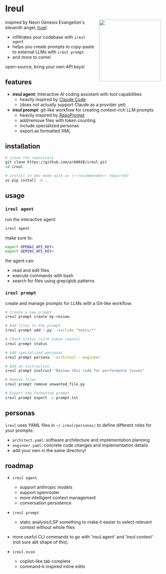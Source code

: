 # Ireul

<div>
<img align="right" width="200" src="https://github.com/user-attachments/assets/5ced0c8d-4361-44a7-bfe1-9ab091533c02">

inspired by Neon Genesis Evangelion's eleventh angel, [Iruel](https://evangelion.fandom.com/wiki/Ireul):
- infiltrates your codebase with `ireul agent`
- helps you create prompts to copy-paste to external LLMs with `ireul prompt`
- and more to come!

</div>

open-source, bring your own API keys!

## features

- **ireul agent**: Interactive AI coding assistant with tool capabilities
  - heavily inspired by [Claude Code](https://docs.anthropic.com/en/docs/claude-code/overview)
  - (does not actually support Claude as a provider yet)
- **ireul prompt**: git-like workflow for creating context-rich LLM prompts
  - heavily inspired by [RepoPrompt](https://repoprompt.com/)
  - add/remove files with token counting
  - include specialized personas
  - export as formatted XML

## installation

```bash
# clone the repository
git clone https://github.com/arb8020/ireul.git
cd ireul

# install in dev mode with uv (~~recommended~~ required)
uv pip install -e .
```

## usage

### `ireul agent`

run the interactive agent:

```bash
ireul agent
```

make sure to: 

```bash
export OPENAI_API_KEY=
export GEMINI_API_KEY=
```

the agent can:
- read and edit files
- execute commands with bash
- search for files using grep/glob patterns

### `ireul prompt`

create and manage prompts for LLMs with a Git-like workflow:

```bash
# Create a new prompt
ireul prompt create my-review

# Add files to the prompt
ireul prompt add *.py --exclude "tests/*"

# Check status (with token counts)
ireul prompt status

# Add specialized personas
ireul prompt persona --architect --engineer

# Add an instruction
ireul prompt instruct "Review this code for performance issues"

# Remove files
ireul prompt remove unwanted_file.py

# Export the formatted prompt
ireul prompt export -o prompt.txt
```

## personas

`ireul` uses YAML files in `~/.ireul/personas/` to define different roles for your prompts:

- `architect.yaml`: software architecture and implementation planning
- `engineer.yaml`: concrete code changes and implementation details
- add your own in the same directory!

## roadmap 

- `ireul agent`
  - support anthropic models
  - support openrouter
  - more intelligent context management
  - conversation persistence

- `ireul prompt`
  - static analysis/LSP something to make it easier to select relevant context without whole files

- more useful CLI commands to go with 'ireul agent' and 'ireul context' (not sure abt shape of this)

- `ireul.nvim`
  - copilot-like tab complete
  - command-k inspired inline edits

